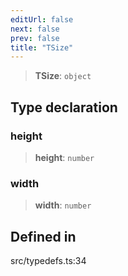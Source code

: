 ```yaml
---
editUrl: false
next: false
prev: false
title: "TSize"
---
```


> **TSize**: `object`

## Type declaration

### height

> **height**: `number`

### width

> **width**: `number`

## Defined in

src/typedefs.ts:34
